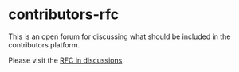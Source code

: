 # contributors-rfc

This is an open forum for discussing what should be included in the contributors platform.

Please visit the [RFC in discussions](https://github.com/contributers-ssg/contributors-rfc/discussions/1).
